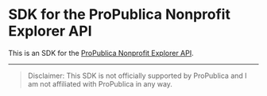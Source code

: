 # SDK for the ProPublica Nonprofit Explorer API

This is an SDK for the [ProPublica Nonprofit Explorer API](https://projects.propublica.org/nonprofits/api/).

---

> Disclaimer: This SDK is not officially supported by ProPublica and I am not
> affiliated with ProPublica in any way.

